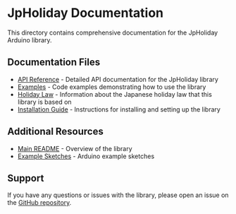 # JpHoliday Documentation

This directory contains comprehensive documentation for the JpHoliday Arduino library.

## Documentation Files

- [API Reference](API_REFERENCE.md) - Detailed API documentation for the JpHoliday library
- [Examples](EXAMPLES.md) - Code examples demonstrating how to use the library
- [Holiday Law](HOLIDAY_LAW.md) - Information about the Japanese holiday law that this library is based on
- [Installation Guide](INSTALLATION.md) - Instructions for installing and setting up the library

## Additional Resources

- [Main README](../README.md) - Overview of the library
- [Example Sketches](../examples/) - Arduino example sketches

## Support

If you have any questions or issues with the library, please open an issue on the [GitHub repository](https://github.com/necobit/Get-JP-Holiday/issues).
